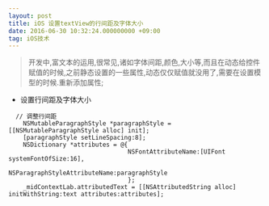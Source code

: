 ```yaml
---
layout: post
title: iOS 设置textView的行间距及字体大小
date: 2016-06-30 10:32:24.000000000 +09:00
tag: iOS技术
---
```



> 开发中,富文本的运用,很常见,诸如字体间距,颜色,大小等,而且在动态给控件赋值的时候,之前静态设置的一些属性,动态仅仅赋值就没用了,需要在设置模型的时候.重新添加属性;


* 设置行间距及字体大小

```
  // 调整行间距
    NSMutableParagraphStyle *paragraphStyle = [[NSMutableParagraphStyle alloc] init];
    [paragraphStyle setLineSpacing:8];
    NSDictionary *attributes = @{
                                 NSFontAttributeName:[UIFont systemFontOfSize:16],
                                 NSParagraphStyleAttributeName:paragraphStyle
                                 };
    _midContextLab.attributedText = [[NSAttributedString alloc] initWithString:text attributes:attributes];
    

```








